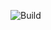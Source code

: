 ![Build](https://github.com/MatteoArella/buddytutor-frontend/workflows/Main/badge.svg?branch=master)
